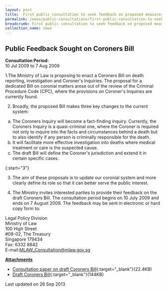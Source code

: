 ```yaml
---
layout: post
title:  First public consultation to seek feedback on proposed measures to safeguard conveyancing moneys
permalink: /news/public-consultations/first-public-consultation-to-seek-feedback-on-proposed-measures-to-safeguard-conveyancing-moneys/
breadcrumb: First public consultation to seek feedback on proposed measures to safeguard conveyancing moneys
collection_name: news
---
```


Public Feedback Sought on Coroners Bill
---

**Consultation Period:**  
10 Jul 2009 to 7 Aug 2009

1.The Ministry of Law is proposing to enact a Coroners Bill on death reporting, investigation and Coroner's Inquiries. The proposal for a dedicated Bill on coronial matters arose out of the review of the Criminal Procedure Code (CPC), where the provisions on Coroner's Inquiries are currently found.

2. Broadly, the proposed Bill makes three key changes to the current system:

<ol style="list-style-type: lower-alpha">
  <li>The Coroners Inquiry will become a fact-finding inquiry. Currently, the Coroners Inquiry is a quasi-criminal one, where the Coroner is required not only to inquire into the facts and circumstances behind a death but to also identify if any person is criminally responsible for the death.</li>
  <li>It will facilitate more effective investigation into deaths where medical treatment or care is the suspected cause.</li>
  <li>The draft Bill will define the Coroner's jurisdiction and extend it in certain specific cases.</li>
</ol>

{:start="3"}

3. The aim of these proposals is to update our coronial system and more clearly define its role so that it can better serve the public interest.

4. The Ministry invites interested parties to provide their feedback on the draft Coroners Bill. The consultation period begins on 10 July 2009 and ends on 7 August 2009. The feedback may be sent in electronic or hard copy form to:

<p class="address-centered">
  Legal Policy Division<br>
  Ministry of Law<br>
  100 High Street<br>
  #08-02, The Treasury<br>
  Singapore 179434<br>
  Fax: 6332 8842<br>
  E-mail:<a href="mailto:MLAW_Consultation@mlaw.gov.sg">MLAW_Consultation@mlaw.gov.sg</a>
</p>

<b><u>Attachments</u></b>

* [Consultation paper on draft Coroners Bill](/files/linkclick03d5.pdf/){:target="_blank"}(22.4KB)
* [Draft Coroners Bill](/files/linkclick8bfd.pdf/){:target="_blank"}(144KB)

<p class="right-side-updated">Last updated on 26 Sep 2013</p>
